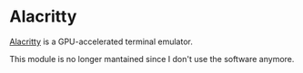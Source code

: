 # Alacritty
[Alacritty](https://github.com/alacritty/alacritty) is a GPU-accelerated terminal emulator.

This module is no longer mantained since I don't use the software anymore.
